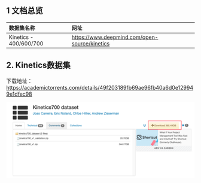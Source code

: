 ## 1 文档总览

| 数据集名称  | 网址  | 
| :-------- | :-------- | 
| Kinetics - 400/600/700 | https://www.deepmind.com/open-source/kinetics | 


## 2. Kinetics数据集

下载地址：https://academictorrents.com/details/49f203189fb69ae96fb40a6d0e129949e1dfec98

![图片](./img/kinetics700-download.png "图片")   